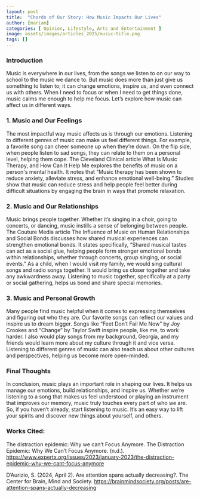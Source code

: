 ```yaml
---
layout: post
title:  "Chords of Our Story: How Music Impacts Our Lives"
author: [mariam]
categories: [ Opinion, Lifestyle, Arts and Entertainment ]
image: assets/images/articles_2025/music-title.png
tags: []
---
```


### **Introduction**
Music is everywhere in our lives, from the songs we listen to on our way to school to the music we dance to. But music does more than just give us something to listen to; it can change emotions, inspire us, and even connect us with others. When I need to focus or when I need to get things done, music calms me enough to help me focus. Let’s explore how music can affect us in different ways.


### **1. Music and Our Feelings**
The most impactful way music affects us is through our emotions. Listening to different genres of music can make us feel different things. For example, a favorite song can cheer someone up when they’re down. On the flip side, when people listen to sad songs, they can relate to them on a personal level, helping them cope. The Cleveland Clinical article What Is Music Therapy, and How Can It Help Me explores the benefits of music on a person's mental health. It notes that “Music therapy has been shown to reduce anxiety, alleviate stress, and enhance emotional well-being.” Studies show that music can reduce stress and help people feel better during difficult situations by engaging the brain in ways that promote relaxation. 

### **2. Music and Our Relationships**
Music brings people together. Whether it’s singing in a choir, going to concerts, or dancing, music instills a sense of belonging between people. The Couture Media article The Influence of Music on Human Relationships and Social Bonds discusses how shared musical experiences can strengthen emotional bonds. It states specifically, “Shared musical tastes can act as a social glue, helping people form stronger emotional bonds within relationships, whether through concerts, group singing, or social events.” As a child, when I would visit my family, we would sing cultural songs and radio songs together. It would bring us closer together and take any awkwardness away. Listening to music together, specifically at a party or social gathering, helps us bond and share special memories.

### **3. Music and Personal Growth**
Many people find music helpful when it comes to expressing themselves and figuring out who they are. Our favorite songs can reflect our values and inspire us to dream bigger.  Songs like “Feet Don’t Fail Me Now” by Joy Crookes and “Change” by Taylor Swift inspire people, like me, to work harder. I also would play songs from my background, Georgia, and my friends would learn more about my culture through it and vice versa. Listening to different genres of music can also teach us about other cultures and perspectives, helping us become more open-minded. 

### **Final Thoughts**
In conclusion, music plays an important role in shaping our lives. It helps us manage our emotions, build relationships, and inspire us. Whether we’re listening to a song that makes us feel understood or playing an instrument that improves our memory, music truly touches every part of who we are. So, if you haven’t already, start listening to music. It’s an easy way to lift your spirits and discover new things about yourself, and others.

  

### Works Cited:

The distraction epidemic: Why we can’t Focus Anymore. The Distraction Epidemic: Why We Can’t Focus Anymore. (n.d.). https://www.expertx.org/issues/2023/january-2023/the-distraction-epidemic-why-we-cant-focus-anymore 

D’Aurizio, S. (2024, April 2). Are attention spans actually decreasing?. The Center for Brain, Mind and Society. https://brainmindsociety.org/posts/are-attention-spans-actually-decreasing  